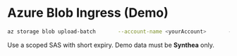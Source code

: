 # Azure Blob Ingress (Demo)

```bash
az storage blob upload-batch       --account-name <yourAccount>       --destination 'qmtry-demo/synthea'       --source ./synthea
```

Use a scoped SAS with short expiry. Demo data must be **Synthea** only.
